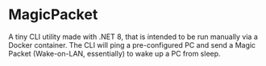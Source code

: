 # MagicPacket

A tiny CLI utility made with .NET 8, that is intended to be run manually via a Docker container. The CLI will ping a pre-configured PC and send a Magic Packet (Wake-on-LAN, essentially) to wake up a PC from sleep.

